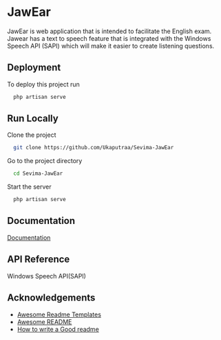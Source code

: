 
# JawEar

JawEar is web application that is intended to facilitate the English exam. Jawear has a text to speech feature that is integrated with the Windows Speech API (SAPI) which will make it easier to create listening questions.


## Deployment

To deploy this project run

```bash
  php artisan serve
```


## Run Locally

Clone the project

```bash
  git clone https://github.com/Ukaputraa/Sevima-JawEar
```

Go to the project directory

```bash
  cd Sevima-JawEar
```

Start the server

```bash
  php artisan serve
```


## Documentation

[Documentation](https://laravel.com/docs/10.x)


## API Reference

Windows Speech API(SAPI)


## Acknowledgements

 - [Awesome Readme Templates](https://awesomeopensource.com/project/elangosundar/awesome-README-templates)
 - [Awesome README](https://github.com/matiassingers/awesome-readme)
 - [How to write a Good readme](https://bulldogjob.com/news/449-how-to-write-a-good-readme-for-your-github-project)

